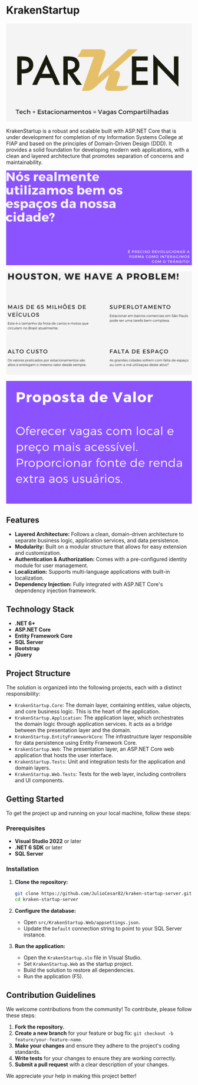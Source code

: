 # KrakenStartup

![Page 01](./docs//01.png)

KrakenStartup is a robust and scalable built with ASP.NET Core that is under development for completion of my Information Systems College at FIAP and based on the principles of Domain-Driven Design (DDD). It provides a solid foundation for developing modern web applications, with a clean and layered architecture that promotes separation of concerns and maintainability.


![Page 02](./docs//02.png)

![Page 03](./docs//03.png)

![Page 04](./docs//04.png)

## Features

*   **Layered Architecture:** Follows a clean, domain-driven architecture to separate business logic, application services, and data persistence.
*   **Modularity:** Built on a modular structure that allows for easy extension and customization.
*   **Authentication & Authorization:** Comes with a pre-configured identity module for user management.
*   **Localization:** Supports multi-language applications with built-in localization.
*   **Dependency Injection:** Fully integrated with ASP.NET Core's dependency injection framework.

## Technology Stack

*   **.NET 6+**
*   **ASP.NET Core**
*   **Entity Framework Core**
*   **SQL Server**
*   **Bootstrap**
*   **jQuery**

## Project Structure

The solution is organized into the following projects, each with a distinct responsibility:

*   `KrakenStartup.Core`: The domain layer, containing entities, value objects, and core business logic. This is the heart of the application.
*   `KrakenStartup.Application`: The application layer, which orchestrates the domain logic through application services. It acts as a bridge between the presentation layer and the domain.
*   `KrakenStartup.EntityFrameworkCore`: The infrastructure layer responsible for data persistence using Entity Framework Core.
*   `KrakenStartup.Web`: The presentation layer, an ASP.NET Core web application that hosts the user interface.
*   `KrakenStartup.Tests`: Unit and integration tests for the application and domain layers.
*   `KrakenStartup.Web.Tests`: Tests for the web layer, including controllers and UI components.

## Getting Started

To get the project up and running on your local machine, follow these steps:

### Prerequisites

*   **Visual Studio 2022** or later
*   **.NET 6 SDK** or later
*   **SQL Server**

### Installation

1.  **Clone the repository:**
    ```bash
    git clone https://github.com/JulioCesar82/kraken-startup-server.git
    cd kraken-startup-server
    ```

2.  **Configure the database:**
    *   Open `src/KrakenStartup.Web/appsettings.json`.
    *   Update the `Default` connection string to point to your SQL Server instance.

3.  **Run the application:**
    *   Open the `KrakenStartup.sln` file in Visual Studio.
    *   Set `KrakenStartup.Web` as the startup project.
    *   Build the solution to restore all dependencies.
    *   Run the application (F5).

## Contribution Guidelines

We welcome contributions from the community! To contribute, please follow these steps:

1.  **Fork the repository.**
2.  **Create a new branch** for your feature or bug fix: `git checkout -b feature/your-feature-name`.
3.  **Make your changes** and ensure they adhere to the project's coding standards.
4.  **Write tests** for your changes to ensure they are working correctly.
5.  **Submit a pull request** with a clear description of your changes.

We appreciate your help in making this project better!
